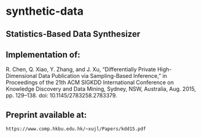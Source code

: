 # synthetic-data

## Statistics-Based Data Synthesizer

## Implementation of:
R. Chen, Q. Xiao, Y. Zhang, and J. Xu, “Differentially Private High-Dimensional Data Publication via Sampling-Based Inference,” in Proceedings of the 21th ACM SIGKDD International Conference on Knowledge Discovery and Data Mining, Sydney, NSW, Australia, Aug. 2015, pp. 129–138. doi: 10.1145/2783258.2783379.


## Preprint available at:
```
https://www.comp.hkbu.edu.hk/~xujl/Papers/kdd15.pdf
```
